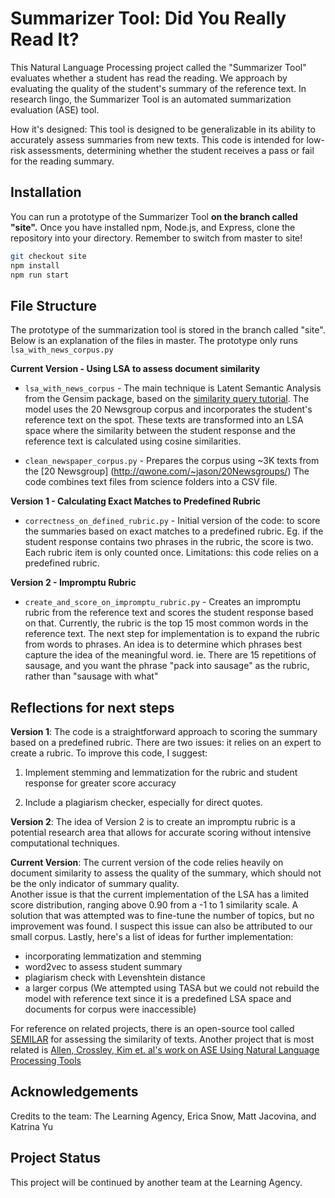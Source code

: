 # Summarizer Tool: Did You Really Read It? 

This Natural Language Processing project called the "Summarizer Tool" evaluates whether a student has read the reading. We approach by evaluating the quality of the student's summary of the reference text. In research lingo, the Summarizer Tool is an automated summarization evaluation (ASE) tool. 

How it's designed: 
This tool is designed to be generalizable in its ability to accurately assess summaries from new texts. This code is intended for low-risk assessments, determining whether the student receives a pass or fail for the reading summary. 

## Installation

You can run a prototype of the Summarizer Tool <strong>on the branch called "site".</strong> Once you have installed npm, Node.js, and Express, clone the repository into your directory. Remember to switch from master to site! 

```bash
git checkout site
npm install
npm run start
```

## File Structure 
The prototype of the summarization tool is stored in the branch called "site". Below is an explanation of the files in master. The prototype only runs `lsa_with_news_corpus.py`

<strong>Current Version - Using LSA to assess document similarity</strong>


* `lsa_with_news_corpus` - The main technique is Latent Semantic Analysis from the Gensim package, based on the [similarity query tutorial](https://radimrehurek.com/gensim/auto_examples/core/run_similarity_queries.html). The model uses the 20 Newsgroup corpus and incorporates the student's reference text on the spot. These texts are transformed into an LSA space where the similarity between the student response and the reference text is calculated using cosine similarities. 


* `clean_newspaper_corpus.py` - Prepares the corpus using ~3K texts from the [20 Newsgroup] (http://qwone.com/~jason/20Newsgroups/) The code combines text files from science folders into a CSV file.

<strong>Version 1 - Calculating Exact Matches to Predefined Rubric</strong>

* `correctness_on_defined_rubric.py` - Initial version of the code: to score the summaries based on exact matches to a predefined rubric. Eg. if the student response contains two phrases in the rubric, the score is two. Each rubric item is only counted once. Limitations: this code relies on a predefined rubric. 


<strong>Version 2 - Impromptu Rubric </strong>

* `create_and_score_on_impromptu_rubric.py` - Creates an impromptu rubric from the reference text and scores the student response based on that. Currently, the rubric is the top 15 most common words in the reference text. The next step for implementation is to expand the rubric from words to phrases. An idea is to determine which phrases best capture the idea of the meaningful word. ie. There are 15 repetitions of sausage, and you want the phrase "pack into sausage" as the rubric, rather than "sausage with what" 



## Reflections for next steps 
<strong>Version 1</strong>: The code is a straightforward approach to scoring the summary based on a predefined rubric. There are two issues: it relies on an expert to create a rubric. To improve this code, I suggest: 

1. Implement stemming and lemmatization for the rubric and student response for greater score accuracy


2.  Include a plagiarism checker, especially for direct quotes. 

<strong>Version 2</strong>: The idea of Version 2 is to create an impromptu rubric is a potential research area that allows for accurate scoring without intensive computational techniques. 


<strong>Current Version</strong>: The current version of the code relies heavily on document similarity to assess the quality of the summary, which should not be the only indicator of summary quality.  
Another issue is that the current implementation of the LSA has a limited score distribution, ranging above 0.90 from a -1 to 1 similarity scale. A solution that was attempted was to fine-tune the number of topics, but no improvement was found. I suspect this issue can also be attributed to our small corpus. 
Lastly, here's a list of ideas for further implementation: 

* incorporating lemmatization and stemming
* word2vec to assess student summary
* plagiarism check with Levenshtein distance
* a larger corpus (We attempted using TASA but we could not rebuild the model with reference text since it is a predefined LSA space and documents for corpus were inaccessible) 

For reference on related projects, there is an open-source tool called [SEMILAR](http://www.semanticsimilarity.org/) for assessing the similarity of texts. Another project that is most related is [Allen, Crossley, Kim et. al's work on ASE Using Natural Language Processing Tools](https://www.researchgate.net/publication/333909045_Automated_Summarization_Evaluation_ASE_Using_Natural_Language_Processing_Tools) 

## Acknowledgements
Credits to the team: The Learning Agency, Erica Snow, Matt Jacovina, and Katrina Yu

## Project Status 
This project will be continued by another team at the Learning Agency. 
